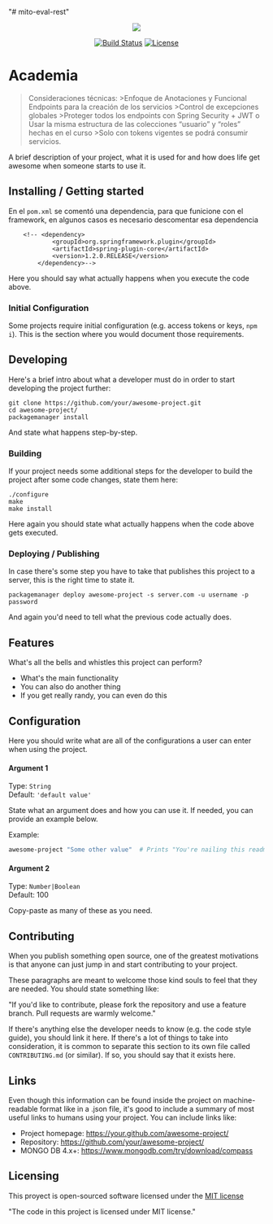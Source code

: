 "# mito-eval-rest" 
<p align="center"><img src="https://miro.medium.com/max/705/1*jN41v5TFycg9luCOB8w6cA.png"></p>

<p align="center">
<a href="https://travis-ci.org/laravel/framework"><img src="https://travis-ci.org/laravel/framework.svg" alt="Build Status"></a>
<a href="https://packagist.org/packages/laravel/framework"><img src="https://poser.pugx.org/laravel/framework/license.svg" alt="License"></a>
</p>

# Academia
> Consideraciones técnicas:
	>Enfoque de Anotaciones y Funcional Endpoints para la creación de los servicios
	>Control de excepciones globales 
	>Proteger todos los endpoints con Spring Security + JWT o Usar la misma estructura de las colecciones “usuario” y “roles” hechas en el curso 
	>Solo con tokens vigentes se podrá consumir servicios.

A brief description of your project, what it is used for and how does life get
awesome when someone starts to use it.

## Installing / Getting started

En el `pom.xml` se comentó una dependencia, para que funicione con el framework, en algunos casos es necesario descomentar esa dependencia

```shell
	<!-- <dependency>
            <groupId>org.springframework.plugin</groupId>
            <artifactId>spring-plugin-core</artifactId>
            <version>1.2.0.RELEASE</version>
        </dependency>-->
```

Here you should say what actually happens when you execute the code above.

### Initial Configuration

Some projects require initial configuration (e.g. access tokens or keys, `npm i`).
This is the section where you would document those requirements.

## Developing

Here's a brief intro about what a developer must do in order to start developing
the project further:

```shell
git clone https://github.com/your/awesome-project.git
cd awesome-project/
packagemanager install
```

And state what happens step-by-step.

### Building

If your project needs some additional steps for the developer to build the
project after some code changes, state them here:

```shell
./configure
make
make install
```

Here again you should state what actually happens when the code above gets
executed.

### Deploying / Publishing

In case there's some step you have to take that publishes this project to a
server, this is the right time to state it.

```shell
packagemanager deploy awesome-project -s server.com -u username -p password
```

And again you'd need to tell what the previous code actually does.

## Features

What's all the bells and whistles this project can perform?
* What's the main functionality
* You can also do another thing
* If you get really randy, you can even do this

## Configuration

Here you should write what are all of the configurations a user can enter when
using the project.

#### Argument 1
Type: `String`  
Default: `'default value'`

State what an argument does and how you can use it. If needed, you can provide
an example below.

Example:
```bash
awesome-project "Some other value"  # Prints "You're nailing this readme!"
```

#### Argument 2
Type: `Number|Boolean`  
Default: 100

Copy-paste as many of these as you need.

## Contributing

When you publish something open source, one of the greatest motivations is that
anyone can just jump in and start contributing to your project.

These paragraphs are meant to welcome those kind souls to feel that they are
needed. You should state something like:

"If you'd like to contribute, please fork the repository and use a feature
branch. Pull requests are warmly welcome."

If there's anything else the developer needs to know (e.g. the code style
guide), you should link it here. If there's a lot of things to take into
consideration, it is common to separate this section to its own file called
`CONTRIBUTING.md` (or similar). If so, you should say that it exists here.

## Links

Even though this information can be found inside the project on machine-readable
format like in a .json file, it's good to include a summary of most useful
links to humans using your project. You can include links like:

- Project homepage: https://your.github.com/awesome-project/
- Repository: https://github.com/your/awesome-project/
- MONGO DB 4.x+: https://www.mongodb.com/try/download/compass


## Licensing

This proyect is open-sourced software licensed under the [MIT license](https://opensource.org/licenses/MIT)

"The code in this project is licensed under MIT license."
